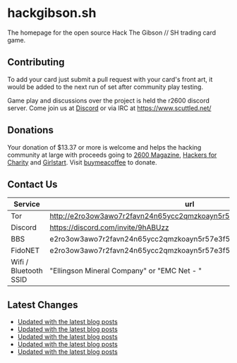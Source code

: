 # hackgibson.sh
The homepage for the open source Hack The Gibson // SH trading card game.


## Contributing

To add your card just submit a pull request with your card's front art, it would be added to the next run of set after community play testing.

Game play and discussions over the project is held the r2600 discord server. Come join us at [Discord](https://discord.com/invite/9hABUzz) or via IRC at https://www.scuttled.net/


## Donations

Your donation of $13.37 or more is welcome and helps the hacking community at large with proceeds going to [2600 Magazine](https://2600.com/), [Hackers for Charity](https://hackersforcharity.org) and [Girlstart](https://girlstart.org).  Visit [buymeacoffee](https://www.buymeacoffee.com/hackgibson.sh) to donate.


## Contact Us

Service | url
-|-
Tor | http://e2ro3ow3awo7r2favn24n65ycc2qmzkoayn5r57e3f56nvjwdcgg32ad.onion
Discord | https://discord.com/invite/9hABUzz
BBS | e2ro3ow3awo7r2favn24n65ycc2qmzkoayn5r57e3f56nvjwdcgg32ad.onion:23
FidoNET | e2ro3ow3awo7r2favn24n65ycc2qmzkoayn5r57e3f56nvjwdcgg32ad.onion:24554
Wifi / Bluetooth SSID | "Ellingson Mineral Company" or "EMC Net - <fidonet address>"

## Latest Changes
<!-- BLOG-POST-LIST:START -->
- [Updated with the latest blog posts](https://github.com/DFW2600/hackgibson.sh/commit/fab2cd7aad4b3d6c588cf2bec217fb80b1ac874e)
- [Updated with the latest blog posts](https://github.com/DFW2600/hackgibson.sh/commit/e28e1e8940b9b334dea23bc22d242dbf98c81515)
- [Updated with the latest blog posts](https://github.com/DFW2600/hackgibson.sh/commit/2bf06516fd59a6e800ebeee5519ecef8d522c52b)
- [Updated with the latest blog posts](https://github.com/DFW2600/hackgibson.sh/commit/12bd020d70a772d3fb6df0e4708067a3c3579fa9)
- [Updated with the latest blog posts](https://github.com/DFW2600/hackgibson.sh/commit/d76df25182ec5404f39646f52476541d9cc27079)
<!-- BLOG-POST-LIST:END -->

